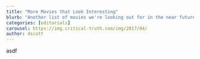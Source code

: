 ```yaml
---
title: "More Movies that Look Interesting"
blurb: "Another list of movies we're looking out for in the near future."
categories: [editorials]
carousel: https://img.critical-truth.com/img/2017/04/
author: dscott
---
```



asdf